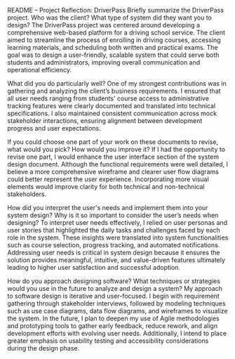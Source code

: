 README – Project Reflection: DriverPass
Briefly summarize the DriverPass project. Who was the client? What type of system did they want you to design?
The DriverPass project was centered around developing a comprehensive web-based platform for a driving school service. The client aimed to streamline the process of enrolling in driving courses, accessing learning materials, and scheduling both written and practical exams. The goal was to design a user-friendly, scalable system that could serve both students and administrators, improving overall communication and operational efficiency.

What did you do particularly well?
One of my strongest contributions was in gathering and analyzing the client’s business requirements. I ensured that all user needs ranging from students' course access to administrative tracking features were clearly documented and translated into technical specifications. I also maintained consistent communication across mock stakeholder interactions, ensuring alignment between development progress and user expectations.

If you could choose one part of your work on these documents to revise, what would you pick? How would you improve it?
If I had the opportunity to revise one part, I would enhance the user interface section of the system design document. Although the functional requirements were well detailed, I believe a more comprehensive wireframe and clearer user flow diagrams could better represent the user experience. Incorporating more visual elements would improve clarity for both technical and non-technical stakeholders.

How did you interpret the user's needs and implement them into your system design? Why is it so important to consider the user’s needs when designing?
To interpret user needs effectively, I relied on user personas and user stories that highlighted the daily tasks and challenges faced by each role in the system. These insights were translated into system functionalities such as course selection, progress tracking, and automated notifications. Addressing user needs is critical in system design because it ensures the solution provides meaningful, intuitive, and value-driven features ultimately leading to higher user satisfaction and successful adoption.

How do you approach designing software? What techniques or strategies would you use in the future to analyze and design a system?
My approach to software design is iterative and user-focused. I begin with requirement gathering through stakeholder interviews, followed by modeling techniques such as use case diagrams, data flow diagrams, and wireframes to visualize the system. In the future, I plan to deepen my use of Agile methodologies and prototyping tools to gather early feedback, reduce rework, and align development efforts with evolving user needs. Additionally, I intend to place greater emphasis on usability testing and accessibility considerations during the design phase.
